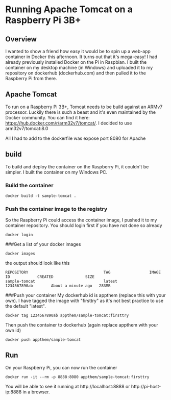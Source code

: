 # Running Apache Tomcat on a Raspberry Pi 3B+

## Overview
I wanted to show a friend how easy it would be to spin up a web-app container in Docker this afternoon. It turns out that it's mega-easy!  I had already previously installed Docker on the Pi in Raspbian.  I built the container on my desktop machine (in Windows) and uploaded it to my repository on dockerhub (dockerhub.com) and then pulled it to the Raspberry Pi from there.

## Apache Tomcat
To run on a Raspberry Pi 3B+, Tomcat needs to be build against an ARMv7 processor. Luckily there is such a beast and it's even maintained by the Docker community. You can find it here: https://hub.docker.com/r/arm32v7/tomcat/. I decided to use arm32v7/tomcat:8.0

All I had to add to the dockerfile was expose port 8080 for Apache

## build
To build and deploy the container on the Raspberry Pi, it couldn't be simpler.  I built the container on my Windows PC.
### Build the container
```dockerfile
docker build -t sample-tomcat .
```
### Push the container image to the registry
So the Raspberry Pi could access the container image, I pushed it to my container repository.  You should login first if you have not done so already
```
docker login
```
###Get a list of your docker images
```
docker images
```
the output should look like this
```
REPOSITORY                                 TAG                 IMAGE ID            CREATED              SIZE
sample-tomcat                              latest              1234567890ab        About a minute ago   283MB
```
###Push your container
My dockerhub id is appthem (replace this with your own). I have tagged the image with "firsttry" as it's not best practice to use the default "latest".
```
docker tag 1234567890ab appthem/sample-tomcat:firsttry
```
Then push the container to dockerhub (again replace appthem with your own id)
```
docker push appthem/sample-tomcat
```

## Run
On your Raspberry Pi, you can now run the container
```
docker run -it --rm -p 8888:8080 appthem/sample-tomcat:firsttry
```

You will be able to see it running at http://localhost:8888 or http://pi-host-ip:8888 in a browser.
